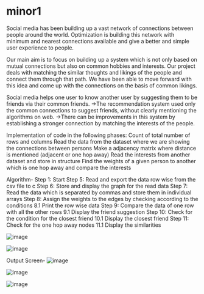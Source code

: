 # minor1
Social media has been building up a vast network of connections between people around the world. Optimization is building this network with minimum and 
nearest connections available and give a better and simple user experience to people.

Our main aim is to focus on building up a system which is not only based on mutual connections but also on common hobbies and interests.
 Our project deals with matching the similar thoughts and likings of the people and connect them through that path. We have been able to move
 forward with this idea and come up with the connections on the basis of common likings.
 
Social media helps one user to know another user by suggesting them to be friends via their common friends.
->The recommendation system used only the common connections to suggest friends, without clearly mentioning the algorithms on web.
->There can be improvements in this system by establishing a stronger connection by matching the interests of the people.


Implementation of code in the following phases:
Count of total number of rows and columns
Read the data from the dataset where we are showing the connections between persons
Make a adjacency matrix where distance is mentioned (adjacent or one hop away)
Read the interests from another dataset and store in structure
Find the weights of a given person to another which is one hop away and compare the interests


Algorithm-
Step 1: Start
Step 5: Read and export the data row wise from the csv file to c
Step 6: Store and display the graph for the read data
Step 7: Read the data which is separated by commas and store them in individual arrays
Step 8: Assign the weights to the edges by checking according to the conditions
	8.1 Print the row wise data
Step 9: Compare the data of one row with all the other rows
	9.1 Display the friend suggestion
Step 10: Check for the condition for the closest friend
	10.1 Display the closest friend
Step 11: Check for the one hop away nodes
	11.1 Display the similarities

![image](https://user-images.githubusercontent.com/33839706/210065761-ab762fd0-5765-41a4-b3eb-8b3863739e21.png)


![image](https://user-images.githubusercontent.com/33839706/210065413-7291a87e-b0f6-4711-aedd-a6c03729cbac.png)

Output Screen-
![image](https://user-images.githubusercontent.com/33839706/210065512-ee3fd76d-3f8d-49b5-8405-474f70e95e22.png)

![image](https://user-images.githubusercontent.com/33839706/210065538-fb259140-1391-48d6-a8b2-669d814ca2a3.png)

![image](https://user-images.githubusercontent.com/33839706/210065574-c0cd44ec-7dad-4fea-9419-17588f2eb637.png)




